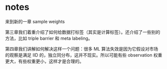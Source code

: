 # notes

来到新的一章 sample weights

第三章我们着重介绍了如何给数据打标签（其实是计算标签）。还介绍了一些别的方法，比如 triple barrier 和 meta labeling。

第四章我们讲解如何解决这样一个问题：很多 ML 算法失效是因为它假设对市场的观察是满足 IID 的，独立同分布，这并不现实。所以可能有些 observation 权重更大，有些权重更小，这样才是合理的。